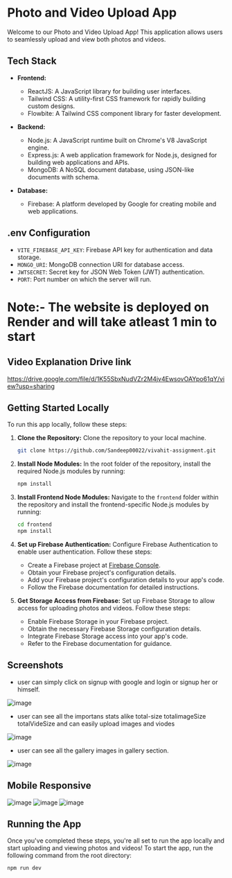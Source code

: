 # Photo and Video Upload App

Welcome to our Photo and Video Upload App! This application allows users to seamlessly upload and view both photos and videos.

## Tech Stack

- **Frontend:**
  - ReactJS: A JavaScript library for building user interfaces.
  - Tailwind CSS: A utility-first CSS framework for rapidly building custom designs.
  - Flowbite: A Tailwind CSS component library for faster development.
  
- **Backend:**
  - Node.js: A JavaScript runtime built on Chrome's V8 JavaScript engine.
  - Express.js: A web application framework for Node.js, designed for building web applications and APIs.
  - MongoDB: A NoSQL document database, using JSON-like documents with schema.
  
- **Database:**
  - Firebase: A platform developed by Google for creating mobile and web applications.


## .env Configuration

- `VITE_FIREBASE_API_KEY`: Firebase API key for authentication and data storage.
- `MONGO_URI`: MongoDB connection URI for database access.
- `JWTSECRET`: Secret key for JSON Web Token (JWT) authentication.
- `PORT`: Port number on which the server will run.


# Note:- The website is deployed on Render and will take atleast 1 min to start

## Video Explanation Drive link
https://drive.google.com/file/d/1K55SbxNudVZr2M4jv4EwsovOAYpo61qY/view?usp=sharing


## Getting Started Locally

To run this app locally, follow these steps:

1. **Clone the Repository:** Clone the repository to your local machine.

    ```bash
    git clone https://github.com/Sandeep00022/vivahit-assignment.git
    ```

2. **Install Node Modules:** In the root folder of the repository, install the required Node.js modules by running:

    ```bash
    npm install
    ```

3. **Install Frontend Node Modules:** Navigate to the `frontend` folder within the repository and install the frontend-specific Node.js modules by running:

    ```bash
    cd frontend
    npm install
    ```

4. **Set up Firebase Authentication:** Configure Firebase Authentication to enable user authentication. Follow these steps:
    - Create a Firebase project at [Firebase Console](https://console.firebase.google.com/).
    - Obtain your Firebase project's configuration details.
    - Add your Firebase project's configuration details to your app's code.
    - Follow the Firebase documentation for detailed instructions.

5. **Get Storage Access from Firebase:** Set up Firebase Storage to allow access for uploading photos and videos. Follow these steps:
    - Enable Firebase Storage in your Firebase project.
    - Obtain the necessary Firebase Storage configuration details.
    - Integrate Firebase Storage access into your app's code.
    - Refer to the Firebase documentation for guidance.

## Screenshots
  - user can simply click on signup with google and login or signup her or himself.
    
![image](https://github.com/Sandeep00022/vivahit-assignment/assets/97525395/5505a988-508a-4036-ad67-e201a1615e08)



  - user can see all the importans stats alike total-size totalimageSize totalVideSize and can easily upload images and viodes
    
![image](https://github.com/Sandeep00022/vivahit-assignment/assets/97525395/4891559e-fc93-4f83-aeb5-92311ae8afd5)



- user can see all the gallery images in gallery section.
  
![image](https://github.com/Sandeep00022/vivahit-assignment/assets/97525395/68ef54f7-2f76-4d08-8111-923f384c7463)


## Mobile Responsive

![image](https://github.com/Sandeep00022/vivahit-assignment/assets/97525395/8add5c6d-1aa2-44b3-9385-de6da623836d)
![image](https://github.com/Sandeep00022/vivahit-assignment/assets/97525395/6a3383e7-400d-44ac-95f0-0abb368a1f1e)
![image](https://github.com/Sandeep00022/vivahit-assignment/assets/97525395/1e46fe6f-8b27-4421-b49c-365a06f2e7f6)




## Running the App

Once you've completed these steps, you're all set to run the app locally and start uploading and viewing photos and videos! To start the app, run the following command from the root directory:

```bash
npm run dev

